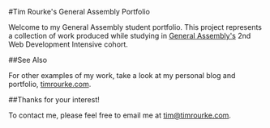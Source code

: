 #Tim Rourke's General Assembly Portfolio

Welcome to my General Assembly student portfolio. This project represents a collection of work produced while studying in [General Assembly's](http://generalassemb.ly/Chicago) 2nd Web Development Intensive cohort.

##See Also

For other examples of my work, take a look at my personal blog and portfolio, [timrourke.com](http://timrourke.com).

##Thanks for your interest!

To contact me, please feel free to email me at [tim@timrourke.com](mailto:tim@timrourke.com).
